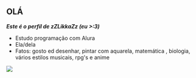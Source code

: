 ## OLÁ

_**Este é o perfil de zZLikkaZz (eu >:3)**_

- Estudo programação com Alura
- Ela/dela
- Fatos: gosto ed desenhar, pintar com aquarela, matemática , biologia, vários estilos musicais, rpg's e anime

![](https://media.tenor.com/rc4P_xqghSYAAAAM/kim-sunoo-enhypen.gif)
